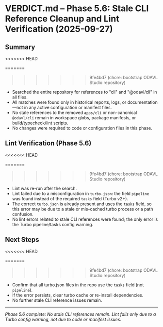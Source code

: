 # VERDICT.md – Phase 5.6: Stale CLI Reference Cleanup and Lint Verification (2025-09-27)

## Summary
<<<<<<< HEAD

=======
>>>>>>> 9fe4bd7 (chore: bootstrap ODAVL Studio repository)
- Searched the entire repository for references to "cli" and "@odavl/cli" in all files.
- All matches were found only in historical reports, logs, or documentation—not in any active configuration or manifest files.
- No stale references to the removed `apps/cli` or non-canonical `@odavl/cli` remain in workspace globs, package manifests, or build/typecheck/lint scripts.
- No changes were required to code or configuration files in this phase.

## Lint Verification (Phase 5.6)
<<<<<<< HEAD

=======
>>>>>>> 9fe4bd7 (chore: bootstrap ODAVL Studio repository)
- Lint was re-run after the search.
- Lint failed due to a misconfiguration in `turbo.json`: the field `pipeline` was found instead of the required `tasks` field (Turbo v2+).
- The correct `turbo.json` is already present and uses the `tasks` field, so this error may be due to a stale or mis-cached turbo process or a path confusion.
- No lint errors related to stale CLI references were found; the only error is the Turbo pipeline/tasks config warning.

## Next Steps
<<<<<<< HEAD

=======
>>>>>>> 9fe4bd7 (chore: bootstrap ODAVL Studio repository)
- Confirm that all turbo.json files in the repo use the `tasks` field (not `pipeline`).
- If the error persists, clear turbo cache or re-install dependencies.
- No further stale CLI reference issues remain.

---

_Phase 5.6 complete: No stale CLI references remain. Lint fails only due to a Turbo config warning, not due to code or manifest issues._
